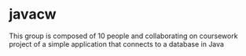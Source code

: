 # javacw
This group is composed of 10 people and collaborating on coursework project of a simple application that connects to a database in Java
